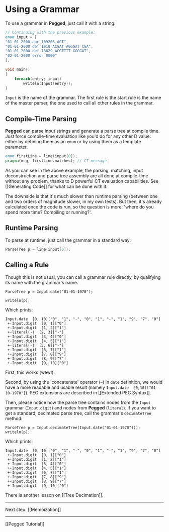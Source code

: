 Using a Grammar
===============

To use a grammar in **Pegged**, just call it with a string:

```d
// Continuing with the previous example:
enum input = [
"01-01-2000 abc 109203 AGT",
"01-01-2000 def 1910 ACGAT AGGGAT CGA",
"01-01-2000 def 18629 ACGTTTT GGGGAT",
"02-01-2000 error 0000"
];

void main()
{
    foreach(entry; input)
        writeln(Input(entry));
}
```

`Input` is the name of the grammar. The first rule is the start rule
is the name of the master parser, the one used to call all other rules in the grammar.

Compile-Time Parsing
--------------------

**Pegged** can parse input strings and generate a parse tree at compile time. Just force compile-time evaluation like you'd do for any other D value: either by defining them as an `enum` or by using them as a template parameter.

```d
enum firstLine = line(input[0]);
pragma(msg, firstLine.matches); // CT message
```

As you can see in the above example, the parsing, matching, input deconstruction and parse tree assembly are all done at compile-time without any problem, thanks to D powerful CT evaluation capabilities. See [[Generating Code]] for what can be done with it.

The downside is that it's much slower than runtime parsing (between one and two orders of magnitude slower, in my own tests). But then, it's already calculated once the code is run, so the question is more: 'where do you spend more time? Compiling or running?'.

Runtime Parsing
---------------

To parse at runtime, just call the grammar in a standard way:

```d
ParseTree p = line(input[0]);
```

Calling a Rule
--------------

Though this is not usual, you can call a grammar rule directly, by qualifying its name with the grammar's name.

```
ParseTree p = Input.date("01-01-1970");

writeln(p);
```

Which prints:

```
Input.date  [0, 10]["0", "1", "-", "0", "1", "-", "1", "9", "7", "0"]
 +-Input.digit  [0, 1]["0"]
 +-Input.digit  [1, 2]["1"]
 +-literal(-)  [2, 3]["-"]
 +-Input.digit  [3, 4]["0"]
 +-Input.digit  [4, 5]["1"]
 +-literal(-)  [5, 6]["-"]
 +-Input.digit  [6, 7]["1"]
 +-Input.digit  [7, 8]["9"]
 +-Input.digit  [8, 9]["7"]
 +-Input.digit  [9, 10]["0"]
```

First, this works (wew!).

Second, by using the 'concatenate' operator (`~`) in `date` definition, we would have a more readable and usable result (namely `Input.date  [0,10]["01-10-1970"]`). PEG extensions are described in [[Extended PEG Syntax]].

Then, please notice how the parse tree contains nodes from the `Input` grammar (`Input.digit`) and nodes from **Pegged** (`literal`). If you want to get a standard, decimated parse tree, call the grammar's `decimateTree` method:

```
ParseTree p = Input.decimateTree(Input.date("01-01-1970")));
writeln(p);
```

Which prints:

```
Input.date  [0, 10]["0", "1", "-", "0", "1", "-", "1", "9", "7", "0"]
 +-Input.digit  [0, 1]["0"]
 +-Input.digit  [1, 2]["1"]
 +-Input.digit  [3, 4]["0"]
 +-Input.digit  [4, 5]["1"]
 +-Input.digit  [6, 7]["1"]
 +-Input.digit  [7, 8]["9"]
 +-Input.digit  [8, 9]["7"]
 +-Input.digit  [9, 10]["0"]
```

There is another lesson on [[Tree Decimation]].

* * * *

Next step: [[Memoization]]

* * * *

[[Pegged Tutorial]]

